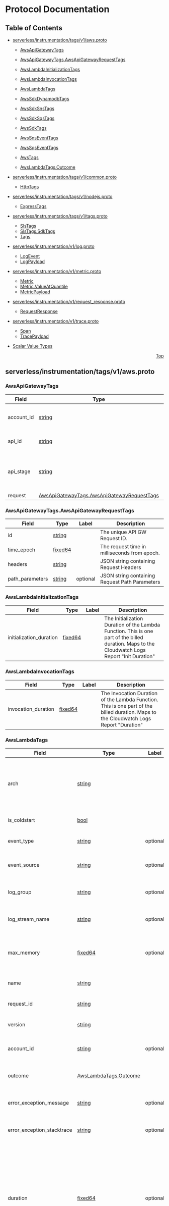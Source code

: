 # Protocol Documentation
<a name="top"></a>

## Table of Contents

- [serverless/instrumentation/tags/v1/aws.proto](#serverless_instrumentation_tags_v1_aws-proto)
    - [AwsApiGatewayTags](#serverless-instrumentation-tags-v1-AwsApiGatewayTags)
    - [AwsApiGatewayTags.AwsApiGatewayRequestTags](#serverless-instrumentation-tags-v1-AwsApiGatewayTags-AwsApiGatewayRequestTags)
    - [AwsLambdaInitializationTags](#serverless-instrumentation-tags-v1-AwsLambdaInitializationTags)
    - [AwsLambdaInvocationTags](#serverless-instrumentation-tags-v1-AwsLambdaInvocationTags)
    - [AwsLambdaTags](#serverless-instrumentation-tags-v1-AwsLambdaTags)
    - [AwsSdkDynamodbTags](#serverless-instrumentation-tags-v1-AwsSdkDynamodbTags)
    - [AwsSdkSnsTags](#serverless-instrumentation-tags-v1-AwsSdkSnsTags)
    - [AwsSdkSqsTags](#serverless-instrumentation-tags-v1-AwsSdkSqsTags)
    - [AwsSdkTags](#serverless-instrumentation-tags-v1-AwsSdkTags)
    - [AwsSnsEventTags](#serverless-instrumentation-tags-v1-AwsSnsEventTags)
    - [AwsSqsEventTags](#serverless-instrumentation-tags-v1-AwsSqsEventTags)
    - [AwsTags](#serverless-instrumentation-tags-v1-AwsTags)
  
    - [AwsLambdaTags.Outcome](#serverless-instrumentation-tags-v1-AwsLambdaTags-Outcome)
  
- [serverless/instrumentation/tags/v1/common.proto](#serverless_instrumentation_tags_v1_common-proto)
    - [HttpTags](#serverless-instrumentation-tags-v1-HttpTags)
  
- [serverless/instrumentation/tags/v1/nodejs.proto](#serverless_instrumentation_tags_v1_nodejs-proto)
    - [ExpressTags](#serverless-instrumentation-tags-v1-ExpressTags)
  
- [serverless/instrumentation/tags/v1/tags.proto](#serverless_instrumentation_tags_v1_tags-proto)
    - [SlsTags](#serverless-instrumentation-tags-v1-SlsTags)
    - [SlsTags.SdkTags](#serverless-instrumentation-tags-v1-SlsTags-SdkTags)
    - [Tags](#serverless-instrumentation-tags-v1-Tags)
  
- [serverless/instrumentation/v1/log.proto](#serverless_instrumentation_v1_log-proto)
    - [LogEvent](#serverless-instrumentation-v1-LogEvent)
    - [LogPayload](#serverless-instrumentation-v1-LogPayload)
  
- [serverless/instrumentation/v1/metric.proto](#serverless_instrumentation_v1_metric-proto)
    - [Metric](#serverless-instrumentation-v1-Metric)
    - [Metric.ValueAtQuantile](#serverless-instrumentation-v1-Metric-ValueAtQuantile)
    - [MetricPayload](#serverless-instrumentation-v1-MetricPayload)
  
- [serverless/instrumentation/v1/request_response.proto](#serverless_instrumentation_v1_request_response-proto)
    - [RequestResponse](#serverless-instrumentation-v1-RequestResponse)
  
- [serverless/instrumentation/v1/trace.proto](#serverless_instrumentation_v1_trace-proto)
    - [Span](#serverless-instrumentation-v1-Span)
    - [TracePayload](#serverless-instrumentation-v1-TracePayload)
  
- [Scalar Value Types](#scalar-value-types)



<a name="serverless_instrumentation_tags_v1_aws-proto"></a>
<p align="right"><a href="#top">Top</a></p>

## serverless/instrumentation/tags/v1/aws.proto



<a name="serverless-instrumentation-tags-v1-AwsApiGatewayTags"></a>

### AwsApiGatewayTags



| Field | Type | Label | Description |
| ----- | ---- | ----- | ----------- |
| account_id | [string](#string) |  | The AWS Account ID of the API GW. |
| api_id | [string](#string) |  | The unique id used for the API GW. |
| api_stage | [string](#string) |  | The stage of the API GW endpoint that was called. |
| request | [AwsApiGatewayTags.AwsApiGatewayRequestTags](#serverless-instrumentation-tags-v1-AwsApiGatewayTags-AwsApiGatewayRequestTags) |  |  |






<a name="serverless-instrumentation-tags-v1-AwsApiGatewayTags-AwsApiGatewayRequestTags"></a>

### AwsApiGatewayTags.AwsApiGatewayRequestTags



| Field | Type | Label | Description |
| ----- | ---- | ----- | ----------- |
| id | [string](#string) |  | The unique API GW Request ID. |
| time_epoch | [fixed64](#fixed64) |  | The request time in milliseconds from epoch. |
| headers | [string](#string) |  | JSON string containing Request Headers |
| path_parameters | [string](#string) | optional | JSON string containing Request Path Parameters |






<a name="serverless-instrumentation-tags-v1-AwsLambdaInitializationTags"></a>

### AwsLambdaInitializationTags



| Field | Type | Label | Description |
| ----- | ---- | ----- | ----------- |
| initialization_duration | [fixed64](#fixed64) |  | The Initialization Duration of the Lambda Function. This is one part of the billed duration. Maps to the Cloudwatch Logs Report &#34;Init Duration&#34; |






<a name="serverless-instrumentation-tags-v1-AwsLambdaInvocationTags"></a>

### AwsLambdaInvocationTags



| Field | Type | Label | Description |
| ----- | ---- | ----- | ----------- |
| invocation_duration | [fixed64](#fixed64) |  | The Invocation Duration of the Lambda Function. This is one part of the billed duration. Maps to the Cloudwatch Logs Report &#34;Duration&#34; |






<a name="serverless-instrumentation-tags-v1-AwsLambdaTags"></a>

### AwsLambdaTags



| Field | Type | Label | Description |
| ----- | ---- | ----- | ----------- |
| arch | [string](#string) |  | The architecture of the Lambda function, currently either amd64 or arm64. |
| is_coldstart | [bool](#bool) |  | Was the invocation a cold start? |
| event_type | [string](#string) | optional | The event type for the invocation. |
| event_source | [string](#string) | optional | The event source for the invocation. |
| log_group | [string](#string) | optional | The Log Group for the Lambda Function. |
| log_stream_name | [string](#string) | optional | The Log Stream for the invocation. |
| max_memory | [fixed64](#fixed64) | optional | The Max Memory that is configured for the Lambda Function. |
| name | [string](#string) |  | The Lambda Function name. |
| request_id | [string](#string) |  | The Request ID for the invocation. |
| version | [string](#string) |  | The Lambda Function version. |
| account_id | [string](#string) | optional | The AWS Account ID of the Lambda Function |
| outcome | [AwsLambdaTags.Outcome](#serverless-instrumentation-tags-v1-AwsLambdaTags-Outcome) |  | The Outcome of the Lambda invocation |
| error_exception_message | [string](#string) | optional | Optional error exception message. |
| error_exception_stacktrace | [string](#string) | optional | Optional error exception stacktrace. |
| duration | [fixed64](#fixed64) | optional | The billed duration of the invocation in milliseconds. This will not be available when instrumented, this will be upserted into this tag set after the report log from Cloudwatch is available.

Optional Event Tags are from 100 on |
| sqs | [AwsSqsEventTags](#serverless-instrumentation-tags-v1-AwsSqsEventTags) | optional | Will be set if the function is handling a SQS event |
| sns | [AwsSnsEventTags](#serverless-instrumentation-tags-v1-AwsSnsEventTags) | optional | Will be set if the function is handling a SNS event |
| http | [HttpTags](#serverless-instrumentation-tags-v1-HttpTags) | optional | Will be set if the function is handling HTTP requests via any method, API GW, Function URLs, etc. |
| api_gateway | [AwsApiGatewayTags](#serverless-instrumentation-tags-v1-AwsApiGatewayTags) | optional | Will be set if the function is handling HTTP requests via AWS API GW |
| initialization | [AwsLambdaInitializationTags](#serverless-instrumentation-tags-v1-AwsLambdaInitializationTags) | optional | The root AWS Lambda Span tags. |
| invocation | [AwsLambdaInvocationTags](#serverless-instrumentation-tags-v1-AwsLambdaInvocationTags) | optional | The AWS Lambda Invocation tags. |






<a name="serverless-instrumentation-tags-v1-AwsSdkDynamodbTags"></a>

### AwsSdkDynamodbTags



| Field | Type | Label | Description |
| ----- | ---- | ----- | ----------- |
| table_name | [string](#string) | optional | The DynamoDB table name |
| projection | [string](#string) | optional | The value of the ProjectionExpression request parameter. |
| scan_forward | [bool](#bool) | optional | The value of the ScanIndexForward request parameter. |
| attributes_to_get | [string](#string) | repeated | The value of the AttributesToGet request parameter. |
| consistent_read | [bool](#bool) | optional | The value of the ConsistentRead request parameter. |
| index_name | [string](#string) | optional | The value of the IndexName request parameter. |
| limit | [uint32](#uint32) | optional | The value of the Limit request parameter. |
| select | [string](#string) | optional | The value of the Select request parameter. |
| segment | [uint32](#uint32) | optional | The value of the Segment request parameter. |
| total_segments | [uint64](#uint64) | optional | The value of the TotalSegments request parameter. |
| filter | [string](#string) | optional | The value of the FilterExpression request parameter. |
| key_condition | [string](#string) | optional | The value of the KeyConditionExpression request parameter. |
| count | [uint64](#uint64) | optional | The value of the Count response parameter. |
| scanned_count | [uint64](#uint64) | optional | The value of the ScannedCount response parameter. |






<a name="serverless-instrumentation-tags-v1-AwsSdkSnsTags"></a>

### AwsSdkSnsTags



| Field | Type | Label | Description |
| ----- | ---- | ----- | ----------- |
| topic_name | [string](#string) | optional | The SNS Topic name taken from the TopicArn request parameter. |
| message_ids | [string](#string) | repeated | The message IDs provided in the SDK operation response. |






<a name="serverless-instrumentation-tags-v1-AwsSdkSqsTags"></a>

### AwsSdkSqsTags



| Field | Type | Label | Description |
| ----- | ---- | ----- | ----------- |
| queue_name | [string](#string) | optional | The SQS queue name |
| message_ids | [string](#string) | repeated | The message IDs provided in the SDK operation response. |






<a name="serverless-instrumentation-tags-v1-AwsSdkTags"></a>

### AwsSdkTags



| Field | Type | Label | Description |
| ----- | ---- | ----- | ----------- |
| region | [string](#string) | optional | The AWS Region this SDK call is being made against. |
| signature_version | [string](#string) |  | AWS Authentication signature version of the request. |
| service | [string](#string) |  | The name of the service to which a request is made. |
| operation | [string](#string) |  | The name of the operation corresponding to the request. |
| request_id | [string](#string) | optional | The unique ID of the request. |
| error | [string](#string) | optional | An optional error returned from the AWS APIs. |
| dynamodb | [AwsSdkDynamodbTags](#serverless-instrumentation-tags-v1-AwsSdkDynamodbTags) | optional |  |
| sqs | [AwsSdkSqsTags](#serverless-instrumentation-tags-v1-AwsSdkSqsTags) | optional |  |
| sns | [AwsSdkSnsTags](#serverless-instrumentation-tags-v1-AwsSdkSnsTags) | optional |  |






<a name="serverless-instrumentation-tags-v1-AwsSnsEventTags"></a>

### AwsSnsEventTags



| Field | Type | Label | Description |
| ----- | ---- | ----- | ----------- |
| topic_name | [string](#string) |  | Taken from the TopicARN |
| message_ids | [string](#string) | repeated | Introspected from the events records |






<a name="serverless-instrumentation-tags-v1-AwsSqsEventTags"></a>

### AwsSqsEventTags



| Field | Type | Label | Description |
| ----- | ---- | ----- | ----------- |
| queue_name | [string](#string) |  | Taken from the eventSourceARN |
| message_ids | [string](#string) | repeated | Introspected from the events records |






<a name="serverless-instrumentation-tags-v1-AwsTags"></a>

### AwsTags



| Field | Type | Label | Description |
| ----- | ---- | ----- | ----------- |
| lambda | [AwsLambdaTags](#serverless-instrumentation-tags-v1-AwsLambdaTags) | optional | The root AWS Lambda Span tags |
| sdk | [AwsSdkTags](#serverless-instrumentation-tags-v1-AwsSdkTags) | optional | The AWS SDK Tags. These are only added when instrumented code makes a call to one of the AWS SDK functions |





 


<a name="serverless-instrumentation-tags-v1-AwsLambdaTags-Outcome"></a>

### AwsLambdaTags.Outcome
A Lambda function invocation can have one of the following
outcomes upon completion.

| Name | Number | Description |
| ---- | ------ | ----------- |
| OUTCOME_UNSPECIFIED | 0 |  |
| OUTCOME_SUCCESS | 1 |  |
| OUTCOME_ERROR_INITIALIZATION | 2 |  |
| OUTCOME_ERROR_UNHANDLED | 3 |  |
| OUTCOME_ERROR_TIMEOUT | 4 |  |
| OUTCOME_ERROR_HANDLED | 5 |  |


 

 

 



<a name="serverless_instrumentation_tags_v1_common-proto"></a>
<p align="right"><a href="#top">Top</a></p>

## serverless/instrumentation/tags/v1/common.proto



<a name="serverless-instrumentation-tags-v1-HttpTags"></a>

### HttpTags



| Field | Type | Label | Description |
| ----- | ---- | ----- | ----------- |
| method | [string](#string) |  | The method of the HTTP Request |
| protocol | [string](#string) |  | The protocol of the HTTP Request |
| host | [string](#string) |  | The host of the HTTP Request |
| path | [string](#string) |  | The path of the HTTP Request |
| query | [string](#string) | optional | The query string of the HTTP Request |
| status_code | [fixed64](#fixed64) | optional | The Response Status Code. |
| error_code | [string](#string) | optional | Eventual request error code |





 

 

 

 



<a name="serverless_instrumentation_tags_v1_nodejs-proto"></a>
<p align="right"><a href="#top">Top</a></p>

## serverless/instrumentation/tags/v1/nodejs.proto



<a name="serverless-instrumentation-tags-v1-ExpressTags"></a>

### ExpressTags



| Field | Type | Label | Description |
| ----- | ---- | ----- | ----------- |
| method | [string](#string) |  | The HTTP method defined by the Express Route Handler. |
| path | [string](#string) |  | The HTTP Path defined by the Express Route Handler. |
| status_code | [uint32](#uint32) | optional | The status code returned by the Express Route Handler. |





 

 

 

 



<a name="serverless_instrumentation_tags_v1_tags-proto"></a>
<p align="right"><a href="#top">Top</a></p>

## serverless/instrumentation/tags/v1/tags.proto



<a name="serverless-instrumentation-tags-v1-SlsTags"></a>

### SlsTags



| Field | Type | Label | Description |
| ----- | ---- | ----- | ----------- |
| org_id | [string](#string) |  | A Serverless Platform OrgId. |
| platform | [string](#string) | optional | The platform that was instrumented. Currently Lambda is the only supported platform. |
| service | [string](#string) |  | The service that was instrumented. For Lambda this will be the function name by default. |
| region | [string](#string) | optional | The region that instrumentation was performed in. This is used to determine which Serverless Ingest API to use. |
| sdk | [SlsTags.SdkTags](#serverless-instrumentation-tags-v1-SlsTags-SdkTags) |  |  |
| environment | [string](#string) | optional | An optional environment that can be attached. If there is an applicable environment tag this will be attached in a data enrichment process during ingestion. |
| namespace | [string](#string) | optional | An optional namespace that can be attached. If there is an applicable namespace tag this will be attached in a data enrichment process during ingestion. |






<a name="serverless-instrumentation-tags-v1-SlsTags-SdkTags"></a>

### SlsTags.SdkTags



| Field | Type | Label | Description |
| ----- | ---- | ----- | ----------- |
| name | [string](#string) |  | The Name of the Serverless SDK used to instrument. |
| version | [string](#string) |  | The version of the Serverless SDK used to instrument. |






<a name="serverless-instrumentation-tags-v1-Tags"></a>

### Tags
============================================ //
Defined TagSets start at field number 100  //
========================================== //


| Field | Type | Label | Description |
| ----- | ---- | ----- | ----------- |
| aws | [AwsTags](#serverless-instrumentation-tags-v1-AwsTags) | optional | These tags are used an AWS resource/sdk is the producer of the span |
| http | [HttpTags](#serverless-instrumentation-tags-v1-HttpTags) | optional | These tags are used when an http library is making an http request |
| https | [HttpTags](#serverless-instrumentation-tags-v1-HttpTags) | optional | These tags are used when an http library is making a https request |
| express | [ExpressTags](#serverless-instrumentation-tags-v1-ExpressTags) | optional | These tags are used when express.js function is used |





 

 

 

 



<a name="serverless_instrumentation_v1_log-proto"></a>
<p align="right"><a href="#top">Top</a></p>

## serverless/instrumentation/v1/log.proto



<a name="serverless-instrumentation-v1-LogEvent"></a>

### LogEvent



| Field | Type | Label | Description |
| ----- | ---- | ----- | ----------- |
| message | [string](#string) |  | The LogEvent&#39;s body. |
| timestamp | [fixed64](#fixed64) |  | The timestamp of when the LogEvent was created. |
| sequence_id | [string](#string) |  | The monotonically increasing sequence id for a LogEvent. This is used to determine the ordering of messages in a given stream of logs. If this is a LogEvent coming from Cloudwatch Logs, it will be provided otherwise it is the responsibility of the log producer to generate a sequence id. |
| log_group | [string](#string) | optional | The Cloudwatch Log Group name. |
| log_stream | [string](#string) | optional | The Cloudwatch Log Group Stream id. |
| account_id | [string](#string) | optional | The Owner Account Id of the Cloudwatch Log Group. |
| request_id | [string](#string) | optional | The Lambda request Id that the log&#39;s are linked to. When ingesting LogEvents, ingest will attempt to infer the request_id from the payload and attach it. If it is not able to, then it will attempt to reconcile later. |
| trace_id | [string](#string) | optional | The Trace Id that the log&#39;s are linked to. When ingesting LogEvents, ingest will attempt to infer the request_id from the payload and attach it. If it is not able to, then it will attempt to reconcile later. |






<a name="serverless-instrumentation-v1-LogPayload"></a>

### LogPayload
A LogPayload is a message that will contain any number of
LogEvents plus the global tags required by our Serverless Ingest Platform.


| Field | Type | Label | Description |
| ----- | ---- | ----- | ----------- |
| sls_tags | [serverless.instrumentation.tags.v1.SlsTags](#serverless-instrumentation-tags-v1-SlsTags) |  |  |
| log_events | [LogEvent](#serverless-instrumentation-v1-LogEvent) | repeated | A list of LogEvents to be ingested. Ingest does not impose a limit on the number of LogEvents in a single payload. It is the responsibility of the LogEvents&#39; producers to limit the size of payloads based on their own requirements. |





 

 

 

 



<a name="serverless_instrumentation_v1_metric-proto"></a>
<p align="right"><a href="#top">Top</a></p>

## serverless/instrumentation/v1/metric.proto



<a name="serverless-instrumentation-v1-Metric"></a>

### Metric



| Field | Type | Label | Description |
| ----- | ---- | ----- | ----------- |
| id | [bytes](#bytes) |  | A unique id for the metric measurement. If this is a Metric from, The metric stream then it will be a randomly generated UUID at ingest time. |
| name | [string](#string) |  | The name of the metric. If this is a Metric from the Metric stream, it will be in the format amazonaws.com/&lt;metric_namespace&gt;/&lt;metric_name&gt;. The name is what will be mapped into influx. |
| start_time_unix_nano | [fixed64](#fixed64) |  | The start time of the measure. If this is a Metric from the Metric stream, it will be the Cloudwatch startTime property. |
| end_time_unix_nano | [fixed64](#fixed64) |  | The end time of the measure. If this is a Metric from the Metric stream, it will be the Cloudwatch endTime property. |
| tags | [string](#string) |  | Tags for the Metric. Any tags can be placed in this field, however, ingest will only write allowlisted, low cardinality tags to Influx. |
| count | [fixed64](#fixed64) |  | The number of datapoints for the Metric. If this is a Metric from the Metric stream, it will be the SampleCount from Cloudwatch |
| sum | [double](#double) |  | The sum of the datapoints for the Metric. |
| quantile_values | [Metric.ValueAtQuantile](#serverless-instrumentation-v1-Metric-ValueAtQuantile) | repeated | List of quantile values. If this is a Metric from the Metric stream, it will by default have quantile 0.0 and 1.0 to represent the min and max values. If defined during Metric&#39;s Stream setup it will have additional quantiles as well. |






<a name="serverless-instrumentation-v1-Metric-ValueAtQuantile"></a>

### Metric.ValueAtQuantile
A value at a given quantile of the distribution.
If a Metric has multiple samples, the Min and Max will be represented by,
1. Quantile = 1.0, is the max value
2. Quantile = 0.0, is the min value


| Field | Type | Label | Description |
| ----- | ---- | ----- | ----------- |
| quantile | [double](#double) |  |  |
| value | [double](#double) |  |  |






<a name="serverless-instrumentation-v1-MetricPayload"></a>

### MetricPayload
A MetricPayload is a message that will contain any number of
Metrics plus the global tags required by our Serverless Ingest Platform.


| Field | Type | Label | Description |
| ----- | ---- | ----- | ----------- |
| sls_tags | [serverless.instrumentation.tags.v1.SlsTags](#serverless-instrumentation-tags-v1-SlsTags) |  |  |
| metrics | [Metric](#serverless-instrumentation-v1-Metric) | repeated | A list of Metrics to be ingested. Ingest does not impose a limit on the number of Metrics in a single payload. It is the responsibility of the metrics&#39; producers to limit the size of payloads based on their own requirements. |





 

 

 

 



<a name="serverless_instrumentation_v1_request_response-proto"></a>
<p align="right"><a href="#top">Top</a></p>

## serverless/instrumentation/v1/request_response.proto



<a name="serverless-instrumentation-v1-RequestResponse"></a>

### RequestResponse
RequestResponse is the AWS Lambda Event and Response Data.
In the Serverless Platform there will be two of these payloads
One for Event payload and then one for the payload returned at the end of 
the function invocation.


| Field | Type | Label | Description |
| ----- | ---- | ----- | ----------- |
| sls_tags | [serverless.instrumentation.tags.v1.SlsTags](#serverless-instrumentation-tags-v1-SlsTags) |  | The Global Serverless Platform Tags |
| trace_id | [bytes](#bytes) | optional | The trace Id of the invocation |
| span_id | [bytes](#bytes) | optional | The span id of the root Lambda Span that request data is attached to on ingest. |
| request_id | [string](#string) | optional | The Lambda Request Id. |
| request_data | [string](#string) |  |  |
| response_data | [string](#string) |  |  |





 

 

 

 



<a name="serverless_instrumentation_v1_trace-proto"></a>
<p align="right"><a href="#top">Top</a></p>

## serverless/instrumentation/v1/trace.proto



<a name="serverless-instrumentation-v1-Span"></a>

### Span



| Field | Type | Label | Description |
| ----- | ---- | ----- | ----------- |
| id | [bytes](#bytes) |  | The Span ID, this will be a random 8-byte ID encoded as a length 16 lowercase hex string. |
| trace_id | [bytes](#bytes) |  | The Trace ID, this will be a random 16-byte ID encoded as a length 32 lowercase hex string. The Trace ID is what is used to group all spans for specific trace together. |
| parent_span_id | [bytes](#bytes) | optional | An optional Parent Span ID to be used to create a trace&#39;s Span Dependency graph. In practical terms, every span except the root span will have a parent span ID. |
| name | [string](#string) |  | The name of the span describes the type of span that is being produced. currently have a limited set of span names

- aws.lambda: Spans the full invocation duration of a lambda function - aws.lambda.invocation: Spans the cold-start duration of a lambda function |
| start_time_unix_nano | [fixed64](#fixed64) |  | The start time of the span in nanoseconds from EPOCH. |
| end_time_unix_nano | [fixed64](#fixed64) |  | The end time of the span in nanoseconds from EPOCH. An important invariant to keep in mind is that the root span will always have the latest end time. |
| tags | [serverless.instrumentation.tags.v1.Tags](#serverless-instrumentation-tags-v1-Tags) |  | A message containing any number of Tagsets |






<a name="serverless-instrumentation-v1-TracePayload"></a>

### TracePayload
ATracePayload is a message that will contain any number
of Spans plus the global tags required by our Serverless Ingest
Platform. A TracePayload DOES NOT necessarily mean that it is a
complete Trace. It may contain only a subset of Spans that
will make up the complete Trace.


| Field | Type | Label | Description |
| ----- | ---- | ----- | ----------- |
| sls_tags | [serverless.instrumentation.tags.v1.SlsTags](#serverless-instrumentation-tags-v1-SlsTags) |  |  |
| spans | [Span](#serverless-instrumentation-v1-Span) | repeated | A list of Spans to be ingest. Ingest does not impose a limit on the number of Spans in a single payload. It is the responsibility of the Span producers to limit the size of payloads based on their own requirements. |





 

 

 

 



## Scalar Value Types

| .proto Type | Notes | C++ | Java | Python | Go | C# | PHP | Ruby |
| ----------- | ----- | --- | ---- | ------ | -- | -- | --- | ---- |
| <a name="double" /> double |  | double | double | float | float64 | double | float | Float |
| <a name="float" /> float |  | float | float | float | float32 | float | float | Float |
| <a name="int32" /> int32 | Uses variable-length encoding. Inefficient for encoding negative numbers – if your field is likely to have negative values, use sint32 instead. | int32 | int | int | int32 | int | integer | Bignum or Fixnum (as required) |
| <a name="int64" /> int64 | Uses variable-length encoding. Inefficient for encoding negative numbers – if your field is likely to have negative values, use sint64 instead. | int64 | long | int/long | int64 | long | integer/string | Bignum |
| <a name="uint32" /> uint32 | Uses variable-length encoding. | uint32 | int | int/long | uint32 | uint | integer | Bignum or Fixnum (as required) |
| <a name="uint64" /> uint64 | Uses variable-length encoding. | uint64 | long | int/long | uint64 | ulong | integer/string | Bignum or Fixnum (as required) |
| <a name="sint32" /> sint32 | Uses variable-length encoding. Signed int value. These more efficiently encode negative numbers than regular int32s. | int32 | int | int | int32 | int | integer | Bignum or Fixnum (as required) |
| <a name="sint64" /> sint64 | Uses variable-length encoding. Signed int value. These more efficiently encode negative numbers than regular int64s. | int64 | long | int/long | int64 | long | integer/string | Bignum |
| <a name="fixed32" /> fixed32 | Always four bytes. More efficient than uint32 if values are often greater than 2^28. | uint32 | int | int | uint32 | uint | integer | Bignum or Fixnum (as required) |
| <a name="fixed64" /> fixed64 | Always eight bytes. More efficient than uint64 if values are often greater than 2^56. | uint64 | long | int/long | uint64 | ulong | integer/string | Bignum |
| <a name="sfixed32" /> sfixed32 | Always four bytes. | int32 | int | int | int32 | int | integer | Bignum or Fixnum (as required) |
| <a name="sfixed64" /> sfixed64 | Always eight bytes. | int64 | long | int/long | int64 | long | integer/string | Bignum |
| <a name="bool" /> bool |  | bool | boolean | boolean | bool | bool | boolean | TrueClass/FalseClass |
| <a name="string" /> string | A string must always contain UTF-8 encoded or 7-bit ASCII text. | string | String | str/unicode | string | string | string | String (UTF-8) |
| <a name="bytes" /> bytes | May contain any arbitrary sequence of bytes. | string | ByteString | str | []byte | ByteString | string | String (ASCII-8BIT) |

